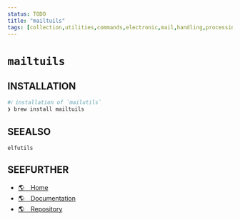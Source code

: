 ```yaml
---
status: TODO
title: "mailtuils"
tags: [collection,utilities,commands,electronic,mail,handling,processing,utilities,daemons,swiss,army,knife]
---
```


# `mailtuils`

## INSTALLATION


```bash
#ℹ︎ installation of `mailutils`
❯ brew install mailtuils
```



## SEEALSO

    elfutils

## SEEFURTHER

- [🌎 Home](https://mailutils.org/)
- [🌎 Documentation](https://mailutils.org/manual/mailutils.html)
- [🌎 Repository](https://git.savannah.gnu.org/cgit/mailutils.git)
